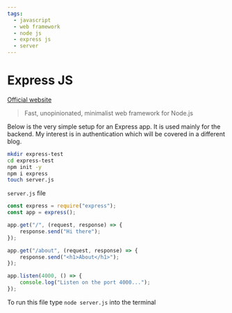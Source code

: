 ```yaml
---
tags:
  - javascript
  - web framework
  - node js
  - express js
  - server
---
```


# Express JS

[Official website](http://expressjs.com/)

>Fast, unopinionated, minimalist web framework for Node.js

Below is the very simple setup for an Express app.  It is used mainly for the backend.  My interest is in authentication which will be covered in a different blog.

```bash
mkdir express-test
cd express-test
npm init -y
npm i express
touch server.js
```

`server.js` file

```js
const express = require("express");
const app = express();

app.get("/", (request, response) => {
    response.send("Hi there");
});

app.get("/about", (request, response) => {
    response.send("<h1>About</h1>");
});

app.listen(4000, () => {
    console.log("Listen on the port 4000...");
});
```

To run this file type `node server.js` into the terminal

